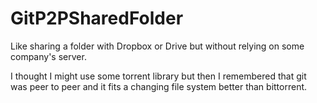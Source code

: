 # GitP2PSharedFolder
Like sharing a folder with Dropbox or Drive but without relying on some company's server.

I thought I might use some torrent library but then I remembered that git was peer to peer and it fits a changing file system better than bittorrent.
